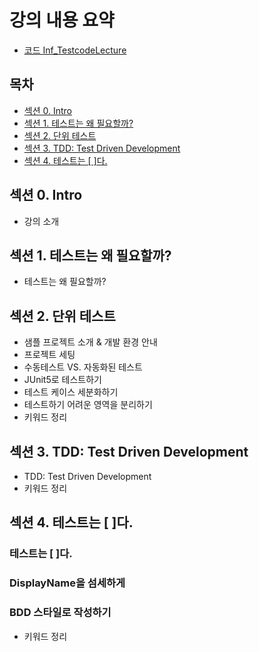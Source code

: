 # 강의 내용 요약

- [코드 Inf_TestcodeLecture](https://github.com/koratoo/Inf_TestcodeLecture.git)

## 목차

- [섹션 0. Intro](#섹션-0-intro)
- [섹션 1. 테스트는 왜 필요할까?](#섹션-1-테스트는-왜-필요할까)
- [섹션 2. 단위 테스트](#섹션-2-단위-테스트)
- [섹션 3. TDD: Test Driven Development](#섹션-3-tdd-test-driven-development)
- [섹션 4. 테스트는 [ ]다.](#섹션-4-테스트는--다)

## 섹션 0. Intro

- 강의 소개

## 섹션 1. 테스트는 왜 필요할까?

- 테스트는 왜 필요할까?

## 섹션 2. 단위 테스트

- 샘플 프로젝트 소개 & 개발 환경 안내
- 프로젝트 세팅
- 수동테스트 VS. 자동화된 테스트
- JUnit5로 테스트하기
- 테스트 케이스 세분화하기
- 테스트하기 어려운 영역을 분리하기
- 키워드 정리

## 섹션 3. TDD: Test Driven Development

- TDD: Test Driven Development
- 키워드 정리

## 섹션 4. 테스트는 [ ]다.

### 테스트는 [ ]다.

### DisplayName을 섬세하게

### BDD 스타일로 작성하기

- 키워드 정리
